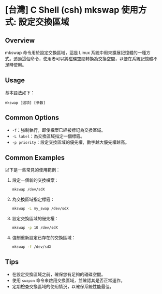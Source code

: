 # [台灣] C Shell (csh) mkswap 使用方式: 設定交換區域

## Overview
mkswap 命令用於設定交換區域，這是 Linux 系統中用來擴展記憶體的一種方式。透過這個命令，使用者可以將磁碟空間轉換為交換空間，以便在系統記憶體不足時使用。

## Usage
基本語法如下：
```
mkswap [選項] [參數]
```

## Common Options
- `-f`：強制執行，即使檔案已經被標記為交換區域。
- `-L label`：為交換區域指定一個標籤。
- `-p priority`：設定交換區域的優先權，數字越大優先權越高。

## Common Examples
以下是一些常見的使用範例：

1. 設定一個新的交換檔案：
   ```bash
   mkswap /dev/sdX
   ```

2. 為交換區域指定標籤：
   ```bash
   mkswap -L my_swap /dev/sdX
   ```

3. 設定交換區域的優先權：
   ```bash
   mkswap -p 10 /dev/sdX
   ```

4. 強制重新設定已存在的交換區域：
   ```bash
   mkswap -f /dev/sdX
   ```

## Tips
- 在設定交換區域之前，確保您有足夠的磁碟空間。
- 使用 `swapon` 命令來啟用交換區域，並確認其是否正常運作。
- 定期檢查交換區域的使用情況，以確保系統性能最佳。